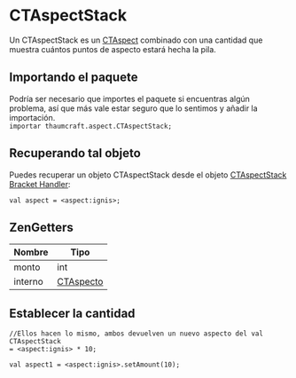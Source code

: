 # CTAspectStack

Un CTAspectStack es un [CTAspect](/Mods/Modtweaker/Thaumcraft/Aspects/CTAspect/) combinado con una cantidad que muestra cuántos puntos de aspecto estará hecha la pila.

## Importando el paquete

Podría ser necesario que importes el paquete si encuentras algún problema, así que más vale estar seguro que lo sentimos y añadir la importación.  
`importar thaumcraft.aspect.CTAspectStack;`

## Recuperando tal objeto

Puedes recuperar un objeto CTAspectStack desde el objeto [CTAspectStack Bracket Handler](/Mods/Modtweaker/Thaumcraft/Brackets/Bracket_Aspect/):

```zenscript
val aspect = <aspect:ignis>;
```

## ZenGetters

| Nombre  | Tipo                                                       |
| ------- | ---------------------------------------------------------- |
| monto   | int                                                        |
| interno | [CTAspecto](/Mods/Modtweaker/Thaumcraft/Aspects/CTAspect/) |

## Establecer la cantidad

```zenscript
//Ellos hacen lo mismo, ambos devuelven un nuevo aspecto del val CTAspectStack
= <aspect:ignis> * 10;

val aspect1 = <aspect:ignis>.setAmount(10);
```